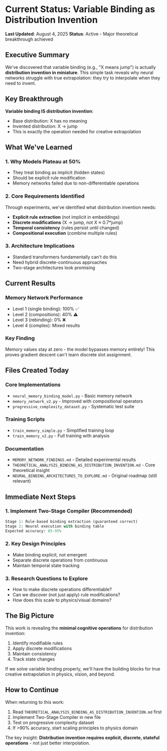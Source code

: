 # Current Status: Variable Binding as Distribution Invention

**Last Updated**: August 4, 2025
**Status**: Active - Major theoretical breakthrough achieved

## Executive Summary

We've discovered that variable binding (e.g., "X means jump") is actually **distribution invention in miniature**. This simple task reveals why neural networks struggle with true extrapolation: they try to interpolate when they need to invent.

## Key Breakthrough

**Variable binding IS distribution invention**:
- Base distribution: X has no meaning
- Invented distribution: X → jump
- This is exactly the operation needed for creative extrapolation

## What We've Learned

### 1. Why Models Plateau at 50%
- They treat binding as implicit (hidden states)
- Should be explicit rule modification
- Memory networks failed due to non-differentiable operations

### 2. Core Requirements Identified
Through experiments, we've identified what distribution invention needs:
- **Explicit rule extraction** (not implicit in embeddings)
- **Discrete modifications** (X → jump, not X ≈ 0.7*jump)
- **Temporal consistency** (rules persist until changed)
- **Compositional execution** (combine multiple rules)

### 3. Architecture Implications
- Standard transformers fundamentally can't do this
- Need hybrid discrete-continuous approaches
- Two-stage architectures look promising

## Current Results

### Memory Network Performance
- Level 1 (single binding): 100% ✅
- Level 2 (compositions): 40% ⚠️
- Level 3 (rebinding): 0% ❌
- Level 4 (complex): Mixed results

### Key Finding
Memory values stay at zero - the model bypasses memory entirely! This proves gradient descent can't learn discrete slot assignment.

## Files Created Today

### Core Implementations
- `neural_memory_binding_model.py` - Basic memory network
- `memory_network_v2.py` - Improved with compositional operators
- `progressive_complexity_dataset.py` - Systematic test suite

### Training Scripts
- `train_memory_simple.py` - Simplified training loop
- `train_memory_v2.py` - Full training with analysis

### Documentation
- `MEMORY_NETWORK_FINDINGS.md` - Detailed experimental results
- `THEORETICAL_ANALYSIS_BINDING_AS_DISTRIBUTION_INVENTION.md` - Core theoretical insight
- `NEURAL_BINDING_ARCHITECTURES_TO_EXPLORE.md` - Original roadmap (still relevant)

## Immediate Next Steps

### 1. Implement Two-Stage Compiler (Recommended)
```python
Stage 1: Rule-based binding extraction (guaranteed correct)
Stage 2: Neural execution with binding table
Expected accuracy: 85-95%
```

### 2. Key Design Principles
- Make binding explicit, not emergent
- Separate discrete operations from continuous
- Maintain temporal state tracking

### 3. Research Questions to Explore
- How to make discrete operations differentiable?
- Can we discover (not just apply) rule modifications?
- How does this scale to physics/visual domains?

## The Big Picture

This work is revealing the **minimal cognitive operations** for distribution invention:
1. Identify modifiable rules
2. Apply discrete modifications
3. Maintain consistency
4. Track state changes

If we solve variable binding properly, we'll have the building blocks for true creative extrapolation in physics, vision, and beyond.

## How to Continue

When returning to this work:
1. Read `THEORETICAL_ANALYSIS_BINDING_AS_DISTRIBUTION_INVENTION.md` first
2. Implement Two-Stage Compiler in new file
3. Test on progressive complexity dataset
4. If >90% accuracy, start scaling principles to physics domain

The key insight: **Distribution invention requires explicit, discrete, stateful operations** - not just better interpolation.